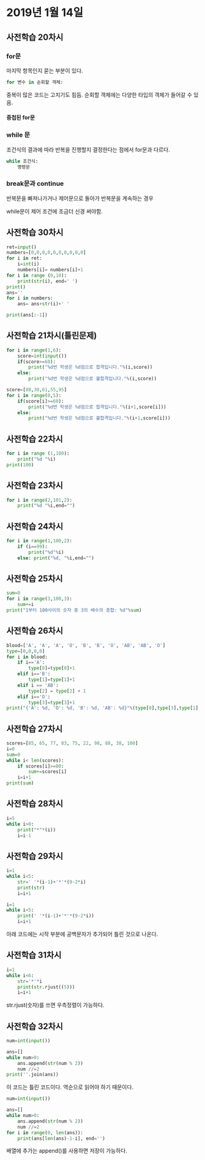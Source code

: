 # 2019년 1월 14일

## 사전학습 20차시

### for문

마지막 항목인지 묻는 부분이 있다. 

```python
for 변수 in 순회할 객체:
```

중복이 많은 코드는 고치기도 힘듬. 순회할 객체에는 다양한 타입의 객체가 들어갈 수 있음.

#### 중첩된 for문

### while 문

조건식의 결과에 따라 반복을 진행할지 결정한다는 점에서 for문과 다르다. 

```python
while 조건식:
	명령문
```

### break문과 continue

반복문을 빠져나가거나 제어문으로 돌아가 반복문을 계속하는 경우

while문이 제어 조건에 조금더 신경 써야함.

## 사전학습 30차시

```python
ret=input()
numbers=[0,0,0,0,0,0,0,0,0,0]
for i in ret:
    i=int(i)
    numbers[i]= numbers[i]+1
for i in range (0,10):
    print(str(i), end=' ')
print()
ans=''
for i in numbers:
    ans= ans+str(i)+' '

print(ans[:-1])
```



## 사전학습 21차시(틀린문제)

```python
for i in range(1,6):
    score=int(input())
    if(score>=60):
        print("%d번 학생은 %d점으로 합격입니다."%(i,score))
    else:
        print("%d번 학생은 %d점으로 불합격입니다."%(i,score))
```

```python
score=[88,30,61,55,95]
for i in range(0,5):
    if(score[i]>=60):
        print("%d번 학생은 %d점으로 합격입니다."%(i+1,score[i]))
    else:
        print("%d번 학생은 %d점으로 불합격입니다."%(i+1,score[i]))
```

## 사전학습 22차시

```python
for i in range (1,100):
    print("%d "%i)
print(100)
```

## 사전학습 23차시

```python
for i in range(2,101,2):
    print("%d "%i,end="")
```

## 사전학습 24차시

```python
for i in range(1,100,2):
    if (i==99):
        print("%d"%i)
    else: print("%d, "%i,end="")
```

## 사전학습 25차시

```python
sum=0
for i in range(3,100,3):
    sum+=i
print("1부터 100사이의 숫자 중 3의 배수의 총합: %d"%sum)
```

## 사전학습 26차시

```python
blood=['A', 'A', 'A', 'O', 'B', 'B', 'O', 'AB', 'AB', 'O']
type=[0,0,0,0]
for i in blood:
    if i=='A':
        type[0]=type[0]+1
    elif i=='B':
        type[1]=type[1]+1
    elif i == 'AB':
        type[2] = type[2] + 1
    elif i=='O':
        type[3]=type[3]+1
print("{'A': %d, 'O': %d, 'B': %d, 'AB': %d}"%(type[0],type[3],type[1],type[2]))
```

## 사전학습 27차시

```python
scores=[85, 65, 77, 83, 75, 22, 98, 88, 38, 100]
i=0
sum=0
while i< len(scores):
    if scores[i]>=80:
        sum+=scores[i]
    i=i+1
print(sum)
```

## 사전학습 28차시

```python
i=5
while i>0:
    print("*"*(i))
    i=i-1
```

## 사전학습 29차시

```python
i=1
while i<5:
    str=' '*(i-1)+'*'*(9-2*i)
    print(str)
    i=i+1
```

```python
i=1
while i<5:
    print(' '*(i-1)+'*'*(9-2*i))
    i=i+1
```

아래 코드에는 시작 부분에 공백문자가 추가되어 틀린 것으로 나온다.

## 사전학습 31차시

```python
i=1
while i<6:
    str='*'*i
    print(str.rjust((5)))
    i=i+1
```

str.rjust(숫자)를 쓰면 우측정렬이 가능하다.

## 사전학습 32차시

```python
num=int(input())

ans=[]
while num>0:
    ans.append(str(num % 2))
    num //=2
print(''.join(ans))
```

이 코드는 틀린 코드이다. 역순으로 읽어야 하기 때문이다.

```python
num=int(input())

ans=[]
while num>0:
    ans.append(str(num % 2))
    num //=2
for i in range(0, len(ans)):
    print(ans[len(ans)-1-i], end='')
```

배열에 추가는 append()를 사용하면 저장이 가능하다.